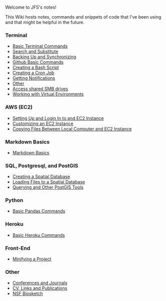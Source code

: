 Welcome to JFS's notes!

This Wiki hosts notes, commands and snippets of code that I've been using and that might be helpful in the future.

### Terminal
* [Basic Terminal Commands](https://github.com/juanfrans/notes/wiki/Basic-Commands-(Terminal))
* [Search and Substitute](https://github.com/juanfrans/notes/wiki/Search-and-Substitute-(Terminal))
* [Backing Up and Synchronizing](https://github.com/juanfrans/notes/wiki/Backing-Up-and-Synchronizing-Files-(Terminal))
* [Github Basic Commands](https://github.com/juanfrans/notes/wiki/Github-Basic-Commands-(Terminal))
* [Creating a Bash Script](https://github.com/juanfrans/notes/wiki/Creating-a-Bash-Script-(Terminal))
* [Creating a Cron Job](https://github.com/juanfrans/notes/wiki/Creating-a-Cron-Job-(Terminal))
* [Getting Notifications](https://github.com/juanfrans/notes/wiki/Getting-Notifications-(Terminal))
* [Other](https://github.com/juanfrans/notes/wiki/Other-(Terminal))
* [Access shared SMB drives](https://github.com/juanfrans/notes/wiki/Access-shared-SMB-drive-(Terminal))
* [Working with Virtual Environments](https://github.com/juanfrans/notes/wiki/Working-Virtual-Environments-(Terminal))

### AWS (EC2)
* [Setting Up and Login In to and EC2 Instance](https://github.com/juanfrans/notes/wiki/Setting-Up-and-Login-In-to-an-EC2-Instance-(AWS))
* [Customizing an EC2 Instance](https://github.com/juanfrans/notes/wiki/Customizing-EC2-Instance-(AWS))
* [Copying Files Between Local Computer and EC2 Instance](https://github.com/juanfrans/notes/wiki/Copying-Files-Between-Local-Computer-and-Instance-(AWS))

### Markdown Basics
* [Markdown Basics](https://github.com/juanfrans/notes/wiki/Markdown-Basics)

### SQL, Postgresql, and PostGIS
* [Creating a Spatial Database](https://github.com/juanfrans/notes/wiki/Creating-a-Spatial-Database-(PostGIS))
* [Loading Files to a Spatial Database](https://github.com/juanfrans/notes/wiki/Loading-Files-to-PostGIS-(PostGIS))
* [Querying and Other PostGIS Tools](https://github.com/juanfrans/notes/wiki/Querying-and-Other-Tools-(PostGIS))

### Python
* [Basic Pandas Commands](https://github.com/juanfrans/notes/wiki/Basic-Pandas-Commands-(Python))

### Heroku
* [Basic Heroku Commands](https://github.com/juanfrans/notes/wiki/Basic-Heroku-Commands)

### Front-End
* [Minifying a Project](https://github.com/juanfrans/notes/wiki/Minifying-Project)

### Other
* [Conferences and Journals](https://github.com/juanfrans/notes/wiki/Conferences-and-Journals)
* [CV, Links and Publications](https://github.com/juanfrans/notes/wiki/CV-Links-and-Publications)
* [NSF Biosketch](https://github.com/juanfrans/notes/wiki/NSF_Biosketch)
